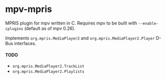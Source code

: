 # mpv-mpris
MPRIS plugin for mpv written in C. Requires mpv to be built with `--enable-cplugins` (default as of mpv 0.26).

Implements `org.mpris.MediaPlayer2` and `org.mpris.MediaPlayer2.Player` D-Bus interfaces.

#### TODO
 - `org.mpris.MediaPlayer2.TrackList`
 - `org.mpris.MediaPlayer2.Playlists`
